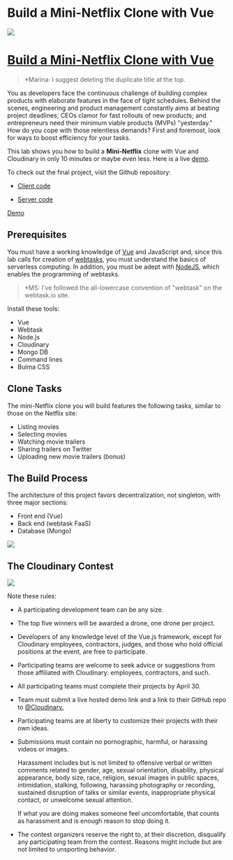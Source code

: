 # Build a Mini-Netflix Clone with Vue

![](https://res.cloudinary.com/christekh/image/upload/v1521713473/Screen_Shot_2018-03-22_at_11.10.14_AM_siu88b.png)

# [Build a Mini-Netflix Clone with Vue](https://cloudinary.gitbooks.io/build-a-mini-netflix-clone-with-vue/content/)

> \*Marina: I suggest deleting the duplicate title at the top.

You as developers face the continuous challenge of building complex products with elaborate features in the face of tight schedules. Behind the scenes, engineering and product management constantly aims at beating project deadlines; CEOs clamor for fast rollouts of new products; and entrepreneurs need their minimum viable products \(MVPs\) "yesterday." How do you cope with those relentless demands? First and foremost, look for ways to boost efficiency for your tasks.

This lab shows you how to build a **Mini-Netflix** clone with Vue and Cloudinary in only 10 minutes or maybe even less. Here is a live [demo](https://stupefied-mirzakhani-71dd38.netlify.com/).

To check out the final project, visit the Github repository:

* [Client code](https://github.com/cloudinary-developers/vue-mini-netflix-demo-client)

* [Server code](https://github.com/cloudinary-developers/vue-mini-netflix-demo-server)

[Demo](https://vue-miniflix.herokuapp.com)

## Prerequisites

You must have a working knowledge of [Vue](https://vuejs.org/) and JavaScript and, since this lab calls for creation of [webtasks](https://webtask.io/), you must understand the basics of serverless computing. In addition, you must be adept with [NodeJS](https://nodejs.org/), which enables the programming of webtasks.

> \*MS: I've followed the all-lowercase convention of "webtask" on the webtask.io site.

Install these tools:

* Vue
* Webtask
* Node.js
* Cloudinary
* Mongo DB
* Command lines
* Bulma CSS

## Clone Tasks

The mini-Netflix clone you will build features the following tasks, similar to those on the Netflix site:

* Listing movies
* Selecting movies
* Watching movie trailers
* Sharing trailers on Twitter
* Uploading new movie trailers \(bonus\)

## The Build Process

The architecture of this project favors decentralization, not singleton, with three major sections:

* Front end \(Vue\)
* Back end \(webtask FaaS\)
* Database \(Mongo\)

![](https://res.cloudinary.com/christekh/image/upload/v1521714212/Group_uzxrb7.png)

## The Cloudinary Contest

![](https://res.cloudinary.com/christekh/image/upload/v1521714413/VueJS_Contest_image_xihzzm.png)

Note these rules:

* A participating development team can be any size.

* The top five winners will be awarded a drone, one drone per project.

* Developers of any knowledge level of the Vue.js framework, except for Cloudinary employees, contractors, judges, and those who hold official positions at the event, are free to participate.

* Participating teams are welcome to seek advice or suggestions from those affiliated with Cloudinary: employees, contractors, and such.

* All participating teams must complete their projects by April 30.

* Team must submit a live hosted demo link and a link to their GitHub repo to [@Cloudinary.](https://twitter.com/cloudinary)

* Participating teams are at liberty to customize their projects with their own ideas.

* Submissions must contain no pornographic, harmful, or harassing videos or images.

  Harassment includes but is not limited to offensive verbal or written comments related to gender, age, sexual orientation, disability, physical appearance, body size, race, religion, sexual images in public spaces, intimidation, stalking, following, harassing photography or recording, sustained disruption of talks or similar events, inappropriate physical contact, or unwelcome sexual attention.

  If what you are doing makes someone feel uncomfortable, that counts as harassment and is enough reason to stop doing it.

* The contest organizers reserve the right to, at their discretion, disqualify any participating team from the contest. Reasons might include but are not limited to unsporting behavior.




